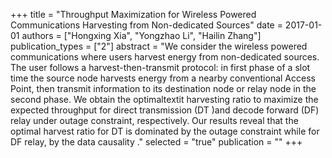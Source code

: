 +++
title = "Throughput Maximization for Wireless Powered Communications Harvesting from Non-dedicated Sources"
date = 2017-01-01
authors = ["Hongxing Xia", "Yongzhao Li", "Hailin Zhang"]
publication_types = ["2"]
abstract = "We consider the wireless powered communications where users harvest energy from non-dedicated sources. The user follows a harvest-then-transmit protocol: in first phase of a slot time the source node harvests energy from a nearby conventional Access Point, then transmit information to its destination node or relay node in the second phase. We obtain the optimaltextit harvesting ratio to maximize the expected throughput for direct transmission (DT )and decode forward (DF) relay under outage constraint, respectively. Our results reveal that the optimal harvest ratio for DT is dominated by the outage constraint while for DF relay, by the data causality ."
selected = "true"
publication = ""
+++


